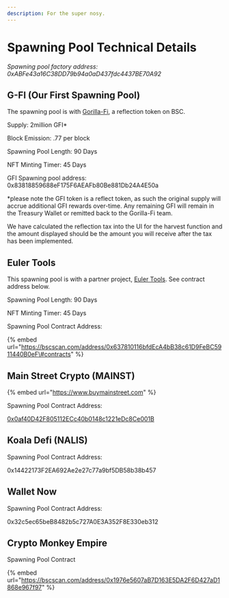 ```yaml
---
description: For the super nosy.
---
```


# Spawning Pool Technical Details

_Spawning pool factory address: 0xABFe43a16C38DD79b94a0aD437fdc4437BE70A92_

## G-FI \(Our First Spawning Pool\)

The spawning pool is with [Gorilla-Fi](https://www.gorillafi.com/), a reflection token on BSC. 

Supply: 2million GFI\*

Block Emission: .77 per block

Spawning Pool Length: 90 Days

NFT Minting Timer: 45 Days

GFI Spawning pool address: 0x83818859688eF175F6AEAFb80Be881Db24A4E50a 

\*please note the GFI token is a reflect token, as such the original supply will accrue additional GFI rewards over-time. Any remaining GFI will remain in the Treasury Wallet or remitted back to the Gorilla-Fi team. 

We have calculated the reflection tax into the UI for the harvest function and the amount displayed should be the amount you will receive after the tax has been implemented.

## Euler Tools

This spawning pool is with a partner project, [Euler Tools](https://euler.tools). See contract address below.

Spawning Pool Length: 90 Days

NFT Minting Timer: 45 Days

Spawning Pool Contract Address:

{% embed url="https://bscscan.com/address/0x637810116bfdEcA4bB38c61D9FeBC5911440B0eF\#contracts" %}

## Main Street Crypto \(MAINST\)

{% embed url="https://www.buymainstreet.com" %}

Spawning Pool Contract Address:

[0x0af40D42F805112ECc40b0148c1221eDc8Ce001B](https://bscscan.com/address/0x0af40D42F805112ECc40b0148c1221eDc8Ce001B)

## Koala Defi \(NALIS\)

Spawning Pool Contract Address:

0x14422173F2EA692Ae2e27c77a9bf5DB58b38b457

## Wallet Now

Spawning Pool Contract Address:

0x32c5ec65beB8482b5c727A0E3A352F8E330eb312

## Crypto Monkey Empire

Spawning Pool Contract

{% embed url="https://bscscan.com/address/0x1976e5607aB7D163E5DA2F6D427aD1868e967f97" %}







